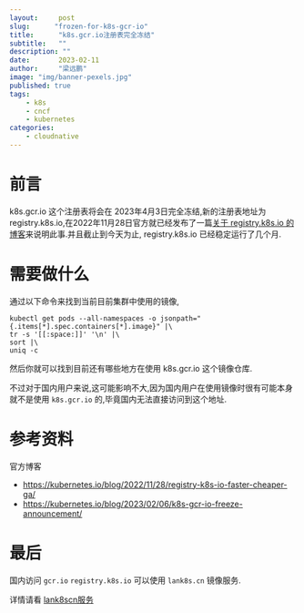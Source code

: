 ```yaml
---
layout:     post 
slug:      "frozen-for-k8s-gcr-io"
title:      "k8s.gcr.io注册表完全冻结"
subtitle:   ""
description: ""
date:       2023-02-11
author:     "梁远鹏"
image: "img/banner-pexels.jpg"
published: true
tags:
    - k8s
    - cncf
    - kubernetes
categories: 
    - cloudnative
---
```


# 前言  

k8s.gcr.io 这个注册表将会在 2023年4月3日完全冻结,新的注册表地址为 registry.k8s.io,在2022年11月28日官方就已经发布了一篇[关于 registry.k8s.io 的博客](https://kubernetes.io/blog/2022/11/28/registry-k8s-io-faster-cheaper-ga/)来说明此事.并且截止到今天为止, registry.k8s.io 已经稳定运行了几个月.

# 需要做什么

通过以下命令来找到当前目前集群中使用的镜像,
```shell
kubectl get pods --all-namespaces -o jsonpath="{.items[*].spec.containers[*].image}" |\
tr -s '[[:space:]]' '\n' |\
sort |\
uniq -c
```

然后你就可以找到目前还有哪些地方在使用 k8s.gcr.io 这个镜像仓库.

不过对于国内用户来说,这可能影响不大,因为国内用户在使用镜像时很有可能本身就不是使用 `k8s.gcr.io` 的,毕竟国内无法直接访问到这个地址.

# 参考资料

官方博客 
- https://kubernetes.io/blog/2022/11/28/registry-k8s-io-faster-cheaper-ga/
- https://kubernetes.io/blog/2023/02/06/k8s-gcr-io-freeze-announcement/

# 最后

国内访问 `gcr.io` `registry.k8s.io` 可以使用 `lank8s.cn` 镜像服务.

详情请看 [lank8scn服务](https://liangyuanpeng.com/post/service-lank8s.cn)

